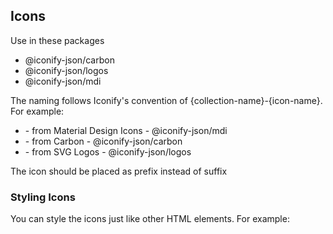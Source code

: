 ## Icons
Use in these packages
- @iconify-json/carbon
- @iconify-json/logos
- @iconify-json/mdi

The naming follows Iconify's convention of {collection-name}-{icon-name}. For example:
- <mdi-account-circle /> -  from Material Design Icons - @iconify-json/mdi
- <carbon-badge /> -  from Carbon - @iconify-json/carbon
- <logos-vue /> -  from SVG Logos - @iconify-json/logos

The icon should be placed as prefix instead of suffix

### Styling Icons
You can style the icons just like other HTML elements. For example:

<uim-rocket />
<uim-rocket class="text-3xl text-red-400 mx-2" />
<uim-rocket class="text-3xl text-orange-400 animate-ping" />